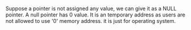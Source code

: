 Suppose a pointer is not assigned any value, we can give it as a NULL pointer. A null pointer has 0 value. It is an temporary address as users are not allowed to use '0' memory address. it is just for operating system.
